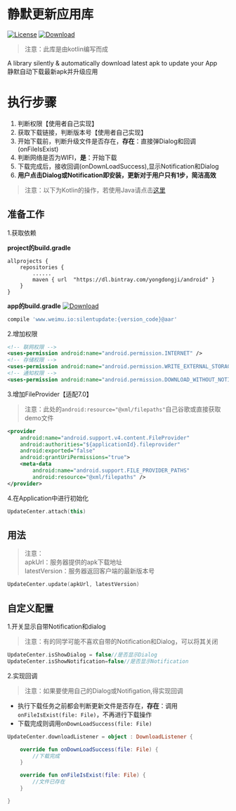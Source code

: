 # 静默更新应用库
[![License](https://img.shields.io/badge/license-Apache%202-green.svg)](https://www.apache.org/licenses/LICENSE-2.0)
[ ![Download](https://api.bintray.com/packages/yongdongji/android/silentupdate/images/download.svg) ](https://bintray.com/yongdongji/android/silentupdate/_latestVersion)

> 注意：此库是由kotlin编写而成<br>

A library silently & automatically download latest apk to update your App<br>
静默自动下载最新apk并升级应用

# 执行步骤
1. 判断权限【使用者自己实现】
2. 获取下载链接，判断版本号【使用者自己实现】
3. 开始下载前，判断升级文件是否存在，**存在**：直接弹Dialog和回调(onFileIsExist) 
4. 判断网络是否为WIFI，**是**：开始下载
5. 下载完成后，接收回调(onDownLoadSuccess),显示Notification和Dialog
6. **用户点击Dialog或Notification即安装，更新对于用户只有1步，简洁高效**

> 注意：以下为Kotlin的操作，若使用Java请点击[这里](https://github.com/CaoyangLee/SilentUpdateDemo/blob/master/README_JAVA.md)

## 准备工作 
1.获取依赖

**project的build.gradle**

```
allprojects {
    repositories {
        ......        
        maven { url  "https://dl.bintray.com/yongdongji/android" }
    }
}
```
**app的build.gradle**
[ ![Download](https://api.bintray.com/packages/yongdongji/android/silentupdate/images/download.svg) ](https://bintray.com/yongdongji/android/silentupdate/_latestVersion)

```gradle
compile 'www.weimu.io:silentupdate:{version_code}@aar'
```

2.增加权限

```xml
<!-- 联网权限 -->
<uses-permission android:name="android.permission.INTERNET" />
<!-- 存储权限 -->
<uses-permission android:name="android.permission.WRITE_EXTERNAL_STORAGE" />
<!-- 通知权限 -->
<uses-permission android:name="android.permission.DOWNLOAD_WITHOUT_NOTIFICATION" />

```       
3.增加FileProvider【适配7.0】

> 注意：此处的```android:resource="@xml/filepaths"```自己谷歌或直接获取demo文件

```xml
<provider
    android:name="android.support.v4.content.FileProvider"
    android:authorities="${applicationId}.fileprovider"
    android:exported="false"
    android:grantUriPermissions="true">
    <meta-data
        android:name="android.support.FILE_PROVIDER_PATHS"
        android:resource="@xml/filepaths" />
</provider>
```


4.在Application中进行初始化

```kotlin
UpdateCenter.attach(this)
```

## 用法
> 注意：<br>
apkUrl：服务器提供的apk下载地址<br>
latestVersion：服务器返回客户端的最新版本号

```kotlin
UpdateCenter.update(apkUrl, latestVersion)
```

## 自定义配置
1.开关显示自带Notification和dialog<br>
> 注意：有的同学可能不喜欢自带的Notification和Dialog，可以将其关闭

```kotlin
UpdateCenter.isShowDialog = false//是否显示Dialog
UpdateCenter.isShowNotification=false//是否显示Notification
```

2.实现回调<br>
> 注意：如果要使用自己的Dialog或Notifigation,得实现回调

* 执行下载任务之前都会判断更新文件是否存在，**存在**：调用`onFileIsExist(file: File)`，不再进行下载操作
* 下载完成则调用`onDownLoadSuccess(file: File)`

```kotlin
UpdateCenter.downloadListener = object : DownloadListener {

    override fun onDownLoadSuccess(file: File) {
        //下载完成
    }

    override fun onFileIsExist(file: File) {
        //文件已存在
    }

}
```
